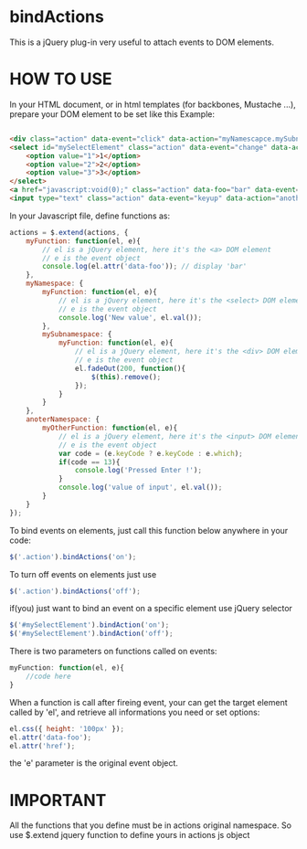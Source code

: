 bindActions
===========

This is a jQuery plug-in very useful to attach events to DOM elements.

HOW TO USE
==========
In your HTML document, or in html templates (for backbones, Mustache ...), prepare your DOM element to be set like this Example:

```html

<div class="action" data-event="click" data-action="myNamescapce.mySubnamespace.myFunction">A Button</div>
<select id="mySelectElement" class="action" data-event="change" data-action="myNamescapce.myFunction">
	<option value="1">1</option>
	<option value="2">2</option>
	<option value="3">3</option>
</select>
<a href="javascript:void(0);" class="action" data-foo="bar" data-event="click" data-action="myFunction">My Super Button</a>
<input type="text" class="action" data-event="keyup" data-action="anotherNamespace.myOtherFunction">
```

In your Javascript file, define functions as:
```javascript
actions = $.extend(actions, {
    myFunction: function(el, e){
        // el is a jQuery element, here it's the <a> DOM element
        // e is the event object
        console.log(el.attr('data-foo')); // display 'bar'
    },
    myNamespace: {
        myFunction: function(el, e){
            // el is a jQuery element, here it's the <select> DOM element
            // e is the event object
            console.log('New value', el.val());
        },
        mySubnamespace: {
            myFunction: function(el, e){
                // el is a jQuery element, here it's the <div> DOM element
                // e is the event object
                el.fadeOut(200, function(){
                    $(this).remove();
                });
            }
        }
    },
    anoterNamespace: {
        myOtherFunction: function(el, e){
            // el is a jQuery element, here it's the <input> DOM element
            // e is the event object
            var code = (e.keyCode ? e.keyCode : e.which);
            if(code == 13){
                console.log('Pressed Enter !');
            }
            console.log('value of input', el.val());
        }
    }
});
```
To bind events on elements, just call this function below anywhere in your code:
```javascript
$('.action').bindActions('on');
```

To turn off events on elements just use
```javascript
$('.action').bindActions('off');
```

if(you) just want to bind an event on a specific element use jQuery selector

```javascript
$('#mySelectElement').bindAction('on');
$('#mySelectElement').bindAction('off');
```
There is two parameters on functions called on events:
```javascript
myFunction: function(el, e){
	//code here	
}
```
When a function is call after fireing event, your can get the target element called by 'el', and retrieve all informations you need or set options:
```javascript
el.css({ height: '100px' });
el.attr('data-foo');
el.attr('href');
```

the 'e' parameter is the original event object.

IMPORTANT
=========

All the functions that you define must be in actions original namespace. So use $.extend jquery function to define yours in actions js object
